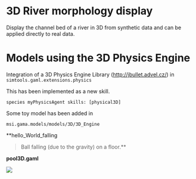 

# 3D River morphology display

Display the channel bed of a river in 3D from synthetic data and can be applied directly to real data.


# Models using the 3D Physics Engine

Integration of a 3D Physics Engine Library (http://jbullet.advel.cz/) in `simtools.gaml.extensions.physics`

This has been implemented as a new skill.

```
species myPhysicsAgent skills: [physical3D]
```

Some toy model has been added in

```
msi.gama.models/models/3D/3D_Engine
```

**hello\_World\_falling
> Ball falling (due to the gravity) on a floor.**

**pool3D.gaml**

[![](http://gama-platform.googlecode.com/files/Pool_3D.png)](http://gama-platform.googlecode.com/files/Pool_3D.mov)